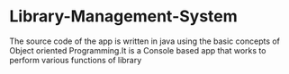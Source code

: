# Library-Management-System
The source code of the app is written in java using the 
basic concepts of Object oriented Programming.It is a 
Console based app that works to perform various
 functions of library
